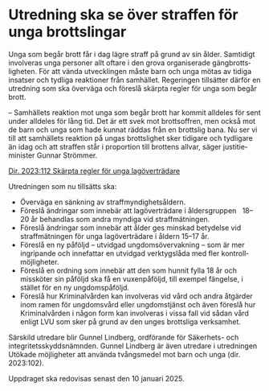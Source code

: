 # Utredning ska se över straffen för unga brottslingar

Unga som begår brott får i dag lägre straff på grund av sin ålder. Samtidigt involveras unga personer allt oftare i den grova organi­serade gäng­brotts­ligheten. För att vända utveck­lingen måste barn och unga mötas av tidiga insatser och tydliga reaktioner från samhället. Regeringen till­sätter därför en utredning som ska överväga och föreslå skärpta regler för unga som begår brott.

– Samhällets reaktion mot unga som begår brott har kommit alldeles för sent under alldeles för lång tid. Det är ett svek mot brotts­offren, men också mot de barn och unga som hade kunnat räddas från en brottslig bana. Nu ser vi till att sam­hällets reaktion på ungas brotts­lighet sker tidigare och tydli­gare än idag och att straffen står i pro­portion till brottens allvar, säger justitie­minister Gunnar Strömmer.

[Dir. 2023:112 Skärpta regler för unga lagöverträdare](/rattsliga-dokument/kommittedirektiv/2023/07/dir.-2023112 "Dir. 2023:112")

Utredningen som nu tillsätts ska:

* Överväga en sänkning av straff­myndighets­åldern.
* Föreslå ändringar som inne­bär att lag­över­trädare i ålders­­gruppen   18–20 år behandlas som andra myndiga vid straff­mätningen.
* Föreslå ändringar som innebär att ålder ges minskad betydelse vid straff­mätningen för unga lagövert­rädare i åldern 15–17 år.
* Föreslå en ny påföljd – utvidgad ungdoms­övervakning – som är mer ingripande och inne­fattar en utvidgad verktygs­låda med fler kontroll­­möjligheter.
* Föreslå en ordning som innebär att den som hunnit fylla 18 år och missköter sin påföljd ska få en vuxen­påföljd, till exempel fängelse, i stället för en ny ungdoms­påföljd.
* Föreslå hur Kriminal­vården kan involveras vid vård och andra åtgärder inom ramen för ungdoms­­vård eller ungdoms­tjänst och även föreslå hur Kriminal­vården i någon form kan involveras i vissa fall vid sådan vård enligt LVU som sker på grund av den unges brottsliga verksamhet.

Särskild utredare blir Gunnel Lindberg, ordförande för Säkerhets- och integritets­skydds­nämnden. Gunnel Lindberg är även utredare i utredningen Utökade möjligheter att använda tvångs­medel mot barn och unga (dir. 2023:102).

Uppdraget ska redovisas senast den 10 januari 2025.
